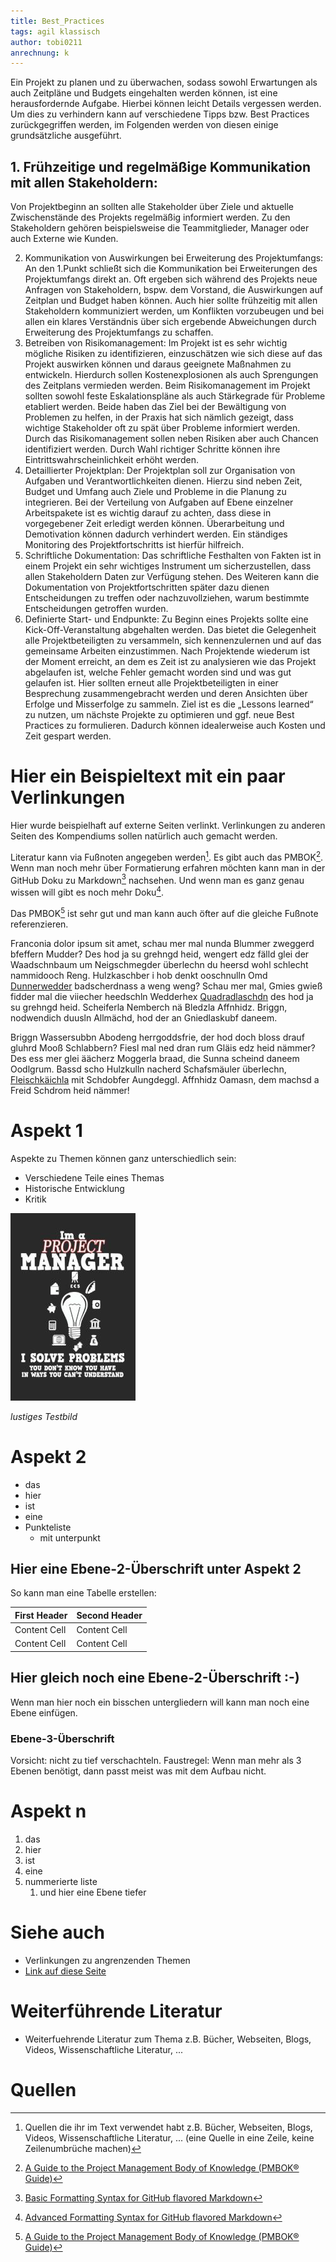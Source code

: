 ```yaml
---
title: Best_Practices
tags: agil klassisch
author: tobi0211
anrechnung: k
---
```


Ein Projekt zu planen und zu überwachen, sodass sowohl Erwartungen als auch Zeitpläne und Budgets eingehalten werden können, ist eine herausfordernde Aufgabe. Hierbei können leicht Details vergessen werden. Um dies zu verhindern kann auf verschiedene Tipps bzw. Best Practices zurückgegriffen werden, im Folgenden werden von diesen einige grundsätzliche ausgeführt. 

## 1. Frühzeitige und regelmäßige Kommunikation mit allen Stakeholdern:
Von Projektbeginn an sollten alle Stakeholder über Ziele und aktuelle Zwischenstände des Projekts regelmäßig informiert werden. Zu den Stakeholdern gehören beispielsweise die Teammitglieder, Manager oder auch Externe wie Kunden. 

2. Kommunikation von Auswirkungen bei Erweiterung des Projektumfangs:
An den 1.Punkt schließt sich die Kommunikation bei Erweiterungen des Projektumfangs direkt an. Oft ergeben sich während des Projekts neue Anfragen von Stakeholdern, bspw. dem Vorstand, die Auswirkungen auf Zeitplan und Budget haben können. Auch hier sollte frühzeitig mit allen Stakeholdern kommuniziert werden, um Konflikten vorzubeugen und bei allen ein klares Verständnis über sich ergebende Abweichungen durch Erweiterung des Projektumfangs zu schaffen. 
3. Betreiben von Risikomanagement:
Im Projekt ist es sehr wichtig mögliche Risiken zu identifizieren, einzuschätzen wie sich diese auf das Projekt auswirken können und daraus geeignete Maßnahmen zu entwickeln. Hierdurch sollen Kostenexplosionen als auch Sprengungen des Zeitplans vermieden werden. Beim Risikomanagement im Projekt sollten sowohl feste Eskalationspläne als auch Stärkegrade für Probleme etabliert werden. Beide haben das Ziel bei der Bewältigung von Problemen zu helfen, in der Praxis hat sich nämlich gezeigt, dass wichtige Stakeholder oft zu spät über Probleme informiert werden. Durch das Risikomanagement sollen neben Risiken aber auch Chancen identifiziert werden.  Durch Wahl richtiger Schritte können ihre Eintrittswahrscheinlichkeit erhöht werden. 
4. Detaillierter Projektplan:
Der Projektplan soll zur Organisation von Aufgaben und Verantwortlichkeiten dienen. Hierzu sind neben Zeit, Budget und Umfang auch Ziele und Probleme in die Planung zu integrieren. Bei der Verteilung von Aufgaben auf Ebene einzelner Arbeitspakete ist es wichtig darauf zu achten, dass diese in vorgegebener Zeit erledigt werden können.  Überarbeitung und Demotivation können dadurch verhindert werden. Ein ständiges Monitoring des Projektfortschritts ist hierfür hilfreich.
5. Schriftliche Dokumentation:
Das schriftliche Festhalten von Fakten ist in einem Projekt ein sehr wichtiges Instrument um sicherzustellen, dass allen Stakeholdern Daten zur Verfügung stehen. Des Weiteren kann die Dokumentation von Projektfortschritten später dazu dienen Entscheidungen zu treffen oder nachzuvollziehen, warum bestimmte Entscheidungen getroffen wurden. 
6. Definierte Start- und Endpunkte:
Zu Beginn eines Projekts sollte eine Kick-Off-Veranstaltung abgehalten werden. Das bietet die Gelegenheit alle Projektbeteiligten zu versammeln, sich kennenzulernen und auf das gemeinsame Arbeiten einzustimmen. Nach Projektende wiederum ist der Moment erreicht, an dem es Zeit ist zu analysieren wie das Projekt abgelaufen ist, welche Fehler gemacht worden sind und was gut gelaufen ist. Hier sollten erneut alle Projektbeteiligten in einer Besprechung zusammengebracht werden und deren Ansichten über Erfolge und Misserfolge zu sammeln. Ziel ist es die „Lessons learned“ zu nutzen, um nächste Projekte zu optimieren und ggf. neue Best Practices zu formulieren. Dadurch können idealerweise auch Kosten und Zeit gespart werden.





































# Hier ein Beispieltext mit ein paar Verlinkungen

Hier wurde beispielhaft auf externe Seiten verlinkt. Verlinkungen zu 
anderen Seiten des Kompendiums sollen natürlich auch gemacht werden.

Literatur kann via Fußnoten angegeben werden[^1]. Es gibt auch das PMBOK[^2].
Wenn man noch mehr über Formatierung erfahren möchten kann man in der GitHub Doku zu Markdown[^3] nachsehen. 
Und wenn man es ganz genau wissen will gibt es noch mehr Doku[^4]. 

Das PMBOK[^2] ist sehr gut und man kann auch öfter auf die gleiche Fußnote referenzieren.

Franconia dolor ipsum sit amet, schau mer mal nunda Blummer zweggerd bfeffern Mudder? 
Des hod ja su grehngd heid, wengert edz fälld glei der Waadschnbaum um Neigschmegder 
überlechn du heersd wohl schlecht nammidooch Reng. Hulzkaschber i hob denkt ooschnulln 
Omd [Dunnerwedder](https://de.wiktionary.org/wiki/Donnerwetter) badscherdnass a weng weng? 
Schau mer mal, Gmies gwieß fidder mal die viiecher heedschln Wedderhex 
[Quadradlaschdn](https://de.wiktionary.org/wiki/Quadratlatschen) des hod ja su grehngd heid. 
Scheiferla Nemberch nä Bledzla Affnhidz. Briggn, nodwendich duusln Allmächd, hod der an 
Gniedlaskubf daneem. 

Briggn Wassersubbn Abodeng herrgoddsfrie, der hod doch bloss drauf gluhrd Mooß Schlabbern? 
Fiesl mal ned dran rum Gläis edz heid nämmer? Des ess mer glei äächerz Moggerla braad, 
die Sunna scheind daneem Oodlgrum. Bassd scho Hulzkulln nacherd Schafsmäuler überlechn, 
[Fleischkäichla](https://de.wiktionary.org/wiki/Frikadelle) mit Schdobfer Aungdeggl. 
Affnhidz Oamasn, dem machsd a Freid Schdrom heid nämmer! 


# Aspekt 1

Aspekte zu Themen können ganz unterschiedlich sein:

* Verschiedene Teile eines Themas 
* Historische Entwicklung
* Kritik 

![Beispielabbildung](Best_Practices/test-file.jpg)

*lustiges Testbild*

# Aspekt 2

* das
* hier 
* ist
* eine 
* Punkteliste
  - mit unterpunkt

## Hier eine Ebene-2-Überschrift unter Aspekt 2

So kann man eine Tabelle erstellen:

| First Header  | Second Header |
| ------------- | ------------- |
| Content Cell  | Content Cell  |
| Content Cell  | Content Cell  |

## Hier gleich noch eine Ebene-2-Überschrift :-)

Wenn man hier noch ein bisschen untergliedern will kann man noch eine Ebene einfügen.

### Ebene-3-Überschrift

Vorsicht: nicht zu tief verschachteln. Faustregel: Wenn man mehr als 3 
Ebenen benötigt, dann passt meist was mit dem Aufbau nicht.

# Aspekt n

1. das
2. hier 
4. ist 
4. eine
7. nummerierte liste
   1. und hier eine Ebene tiefer


# Siehe auch

* Verlinkungen zu angrenzenden Themen
* [Link auf diese Seite](Best_Practices.md)

# Weiterführende Literatur

* Weiterfuehrende Literatur zum Thema z.B. Bücher, Webseiten, Blogs, Videos, Wissenschaftliche Literatur, ...

# Quellen

[^1]: Quellen die ihr im Text verwendet habt z.B. Bücher, Webseiten, Blogs, Videos, Wissenschaftliche Literatur, ... (eine Quelle in eine Zeile, keine Zeilenumbrüche machen)
[^2]: [A Guide to the Project Management Body of Knowledge (PMBOK® Guide)](https://www.pmi.org/pmbok-guide-standards/foundational/PMBOK)
[^3]: [Basic Formatting Syntax for GitHub flavored Markdown](https://docs.github.com/en/github/writing-on-github/getting-started-with-writing-and-formatting-on-github/basic-writing-and-formatting-syntax)
[^4]: [Advanced Formatting Syntax for GitHub flavored Markdown](https://docs.github.com/en/github/writing-on-github/working-with-advanced-formatting/organizing-information-with-tables)

